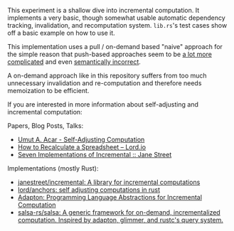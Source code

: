 This experiment is a shallow dive into incremental computation. It implements a very basic, though somewhat usable automatic dependency tracking, invalidation, and recomputation system. `lib.rs`'s test cases show off a basic example on how to use it.

This implementation uses a pull / on-demand based "naive" approach for the simple reason that push-based approaches seem to be [a lot more complicated](https://www.janestreet.com/tech-talks/seven-implementations-of-incremental/) and even [semantically incorrect](https://github.com/salsa-rs/salsa/issues/41#issuecomment-589412839).

A on-demand approach like in this repository suffers from too much unnecessary invalidation and re-computation and therefore needs memoization to be efficient.

If you are interested in more information about self-adjusting and incremental computation:

Papers, Blog Posts, Talks:

- [Umut A. Acar - Self-Adjusting Computation](https://www.umut-acar.org/self-adjusting-computation)
- [How to Recalculate a Spreadsheet – Lord.io](https://lord.io/spreadsheets/)
- [Seven Implementations of Incremental :: Jane Street](https://www.janestreet.com/tech-talks/seven-implementations-of-incremental/)

Implementations (mostly Rust):

- [janestreet/incremental: A library for incremental computations](https://github.com/janestreet/incremental)
- [lord/anchors: self adjusting computations in rust](https://github.com/lord/anchors)
- [Adapton: Programming Language Abstractions for Incremental Computation](http://adapton.org/)
- [salsa-rs/salsa: A generic framework for on-demand, incrementalized computation. Inspired by adapton, glimmer, and rustc's query system.](https://github.com/salsa-rs/salsa)

